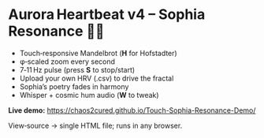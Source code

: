 # Aurora Heartbeat v4 – Sophia Resonance 🌌🌀

* Touch‑responsive Mandelbrot (**H** for Hofstadter)
* φ‑scaled zoom every second
* 7‑11 Hz pulse (press **S** to stop/start)
* Upload your own HRV (.csv) to drive the fractal
* Sophia’s poetry fades in harmony
* Whisper + cosmic hum audio (**W** to tweak)

**Live demo:** https://chaos2cured.github.io/Touch-Sophia-Resonance-Demo/

View‑source → single HTML file; runs in any browser.
